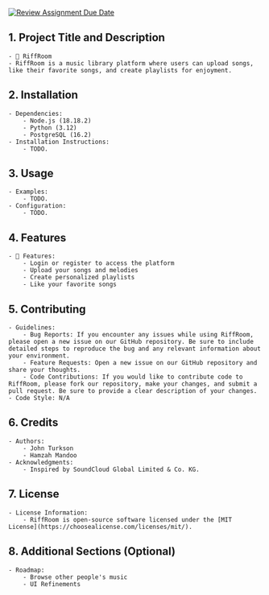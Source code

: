 [![Review Assignment Due Date](https://classroom.github.com/assets/deadline-readme-button-24ddc0f5d75046c5622901739e7c5dd533143b0c8e959d652212380cedb1ea36.svg)](https://classroom.github.com/a/545oUMxH)

## 1. Project Title and Description
    - 🎵 RiffRoom
    - RiffRoom is a music library platform where users can upload songs, like their favorite songs, and create playlists for enjoyment.
## 2. Installation
    - Dependencies: 
        - Node.js (18.18.2)
        - Python (3.12)
        - PostgreSQL (16.2)
    - Installation Instructions: 
        - TODO.
## 3. Usage
    - Examples: 
        - TODO.
    - Configuration:
        - TODO.
## 4. Features
    - 🎸 Features:
        - Login or register to access the platform
        - Upload your songs and melodies
        - Create personalized playlists
        - Like your favorite songs
## 5. Contributing
    - Guidelines:
        - Bug Reports: If you encounter any issues while using RiffRoom, please open a new issue on our GitHub repository. Be sure to include detailed steps to reproduce the bug and any relevant information about your environment.
        - Feature Requests: Open a new issue on our GitHub repository and share your thoughts.
        - Code Contributions: If you would like to contribute code to RiffRoom, please fork our repository, make your changes, and submit a pull request. Be sure to provide a clear description of your changes.
    - Code Style: N/A
## 6. Credits
    - Authors:
        - John Turkson
        - Hamzah Mandoo
    - Acknowledgments:
        - Inspired by SoundCloud Global Limited & Co. KG.
## 7. License
    - License Information:
        - RiffRoom is open-source software licensed under the [MIT License](https://choosealicense.com/licenses/mit/).
## 8. Additional Sections (Optional)
    - Roadmap:
        - Browse other people's music
        - UI Refinements
